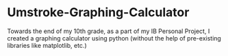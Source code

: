 # Umstroke-Graphing-Calculator
Towards the end of my 10th grade, as a part of my IB Personal Project, I created a graphing calculator using python (without the help of pre-existing libraries like matplotlib, etc.)
